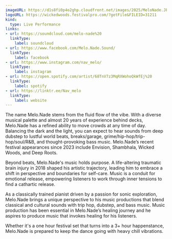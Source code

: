 ```yaml
---
imageURL: https://d1s8fi0p4o2ghp.cloudfront.net/images/2025/MeloNade.JPG
logoURL: https://wickedwoods.festivalpro.com/?getFile&FILEID=31211
kind:
  type: Live Performance
links:
- url: https://soundcloud.com/melo-nade%20
  linkType:
    label: soundcloud
- url: https://www.facebook.com/Melo.Nade.Sound/
  linkType:
    label: facebook
- url: https://www.instagram.com/nav_melo/
  linkType:
    label: instagram
- url: https://open.spotify.com/artist/68TnV7z3MqRXWohoQkWfEj%20
  linkType:
    label: spotify
- url: https://linktr.ee/Nav_melo
  linkType:
    label: website
---
```

The name Melo.Nade stems from the fluid flow of the vibe. With a diverse musical palette and almost 20 years of experience behind decks, Melo.Nade has a refined ability to move crowds at any time of day. Balancing the dark and the light, you can expect to hear sounds from deep dubstep to lustful world beats, breaks/garage, grime/hip-hop/trip-hop/soul/R&B, and thought-provoking bass music. Melo.Nade’s recent festival appearances since 2023 include Envision, Shambhala, Wicked Woods, and Deep Roots.

Beyond beats, Melo.Nade's music holds purpose. A life-altering traumatic brain injury in 2018 shaped his artistic trajectory, leading him to embrace a shift in perspective and boundaries for self-care. Music is a conduit for emotional release, empowering listeners to work through inner tensions to find a cathartic release.

As a classically trained pianist driven by a passion for sonic exploration, Melo.Nade brings a unique perspective to his music productions that blend classical and cultural sounds with trip hop, dubstep, and bass music. Music production has been essential in Melo.Nade’s healing journey and he aspires to produce music that invokes healing for his listeners.

Whether it's a one hour festival set that turns into a 3+ hour happenstance, Melo.Nade is prepared to keep the dance going with heavy chill vibrations.